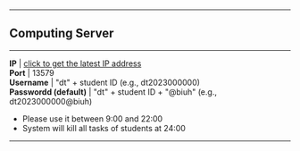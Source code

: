 <img src="https://fzhang.bioinfo-lab.com/img/white.png" height="1">

---------------------------------------

## Computing Server

---------------------------------------

 **IP**                  | [click to get the latest IP address](/ip.txt)                
 **Port**                | 13579                                        
 **Username**            | "dt" + student ID (e.g., dt2023000000)         
 **Passwordd (default)** | "dt" + student ID + "@biuh" (e.g., dt2023000000@biuh) 

* Please use it between 9:00 and 22:00
* System will kill all tasks of students at 24:00

---------------------------------------

<img src="https://fzhang.bioinfo-lab.com/img/white.png" height="1">
